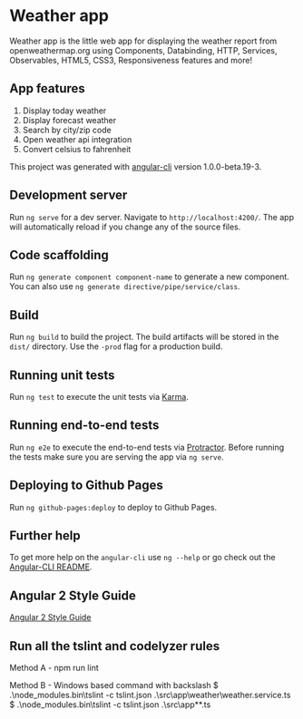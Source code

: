 Weather app
===========

Weather app is the little web app for displaying the weather report from openweathermap.org using Components, Databinding, HTTP, Services, Observables, HTML5, CSS3, Responsiveness features and more!

## App features

1. Display today weather
2. Display forecast weather  
3. Search by city/zip code 
4. Open weather api integration 
5. Convert celsius to fahrenheit

This project was generated with [angular-cli](https://github.com/angular/angular-cli) version 1.0.0-beta.19-3.

## Development server
Run `ng serve` for a dev server. Navigate to `http://localhost:4200/`. The app will automatically reload if you change any of the source files.

## Code scaffolding

Run `ng generate component component-name` to generate a new component. You can also use `ng generate directive/pipe/service/class`.

## Build

Run `ng build` to build the project. The build artifacts will be stored in the `dist/` directory. Use the `-prod` flag for a production build.

## Running unit tests

Run `ng test` to execute the unit tests via [Karma](https://karma-runner.github.io).

## Running end-to-end tests

Run `ng e2e` to execute the end-to-end tests via [Protractor](http://www.protractortest.org/).
Before running the tests make sure you are serving the app via `ng serve`.

## Deploying to Github Pages

Run `ng github-pages:deploy` to deploy to Github Pages.

## Further help

To get more help on the `angular-cli` use `ng --help` or go check out the [Angular-CLI README](https://github.com/angular/angular-cli/blob/master/README.md).

## Angular 2 Style Guide

[Angular 2 Style Guide](https://angular.io/guide/styleguide)

## Run all the tslint and codelyzer rules

Method A - npm run lint

Method B - Windows based command with backslash 
$ .\node_modules\.bin\tslint -c tslint.json  .\src\app\weather\weather.service.ts
$ .\node_modules\.bin\tslint -c tslint.json  .\src\app\*\*.ts
